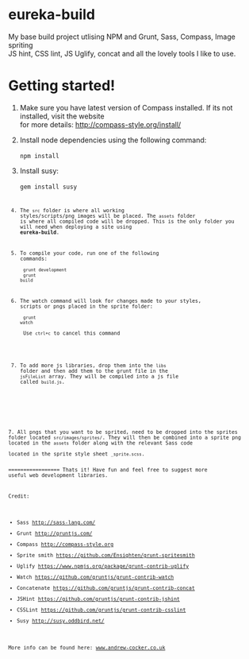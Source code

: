 eureka-build
============

My base build project utlising NPM and Grunt, Sass, Compass, Image spriting<br />
JS hint, CSS lint, JS Uglify, concat and all the lovely tools I like to use.

Getting started!
================

1. Make sure you have latest version of Compass installed. If its not installed, visit the website<br />
for more details: http://compass-style.org/install/

2. Install node dependencies using the following command:<br /><br />
<code>npm install</code>

3. Install susy:<br /><br />
<code>gem install susy<code>

3. The <code>src</code> folder is where all working styles/scripts/png images will be placed. The <code>assets</code> folder is where all compiled code will be dropped. This is the only
folder you will need when deploying a site using <strong>eureka-build</strong>.

4. To compile your code, run one of the following commands:<br /><br />
<code>grunt development</code><br />
<code>grunt build</code><br />

5. The watch command will look for changes made to your styles, scripts or pngs placed in the sprite folder:<br /><br />
<code>grunt watch</code><br /><br />
Use <code>ctrl+c</code> to cancel this command
<br /><br />
6. To add more js libraries, drop them into the <code>libs</code> folder and then add them to the grunt file in the <code>jsFileList</code> array. They will be compiled into a js file called <code>build.js</code>.
<br />
<br />
7. All pngs that you want to be sprited, need to be dropped into the sprites folder located <code>src/images/sprites/</code>. They will then be combined into a sprite png located in the <code>assets</code> folder along with the relevant Sass code<br />
located in the sprite style sheet <code>_sprite.scss</code>.

=================
Thats it! Have fun and feel free to suggest more useful web development libraries.

Credit:
- Sass http://sass-lang.com/
- Grunt http://gruntjs.com/
- Compass http://compass-style.org
- Sprite smith https://github.com/Ensighten/grunt-spritesmith
- Uglify https://www.npmjs.org/package/grunt-contrib-uglify
- Watch https://github.com/gruntjs/grunt-contrib-watch
- Concatenate https://github.com/gruntjs/grunt-contrib-concat
- JSHint https://github.com/gruntjs/grunt-contrib-jshint
- CSSLint https://github.com/gruntjs/grunt-contrib-csslint
- Susy http://susy.oddbird.net/

More info can be found here: www.andrew-cocker.co.uk



